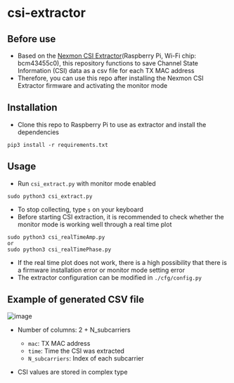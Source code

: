 # csi-extractor


## Before use
* Based on the [Nexmon CSI Extractor](https://github.com/seemoo-lab/nexmon_csi)(Raspberry Pi, Wi-Fi chip: bcm43455c0), this repository functions to save Channel State Information (CSI) data as a csv file for each TX MAC address
* Therefore, you can use this repo after installing the Nexmon CSI Extractor firmware and activating the monitor mode


## Installation
* Clone this repo to Raspberry Pi to use as extractor and install the dependencies
```
pip3 install -r requirements.txt
```

## Usage
* Run `csi_extract.py` with monitor mode enabled
```
sudo python3 csi_extract.py
```
* To stop collecting, type `s` on your keyboard
* Before starting CSI extraction, it is recommended to check whether the monitor mode is working well through a real time plot
```
sudo python3 csi_realTimeAmp.py
or
sudo python3 csi_realTimePhase.py
```
* If the real time plot does not work, there is a high possibility that there is a firmware installation error or monitor mode setting error
* The extractor configuration can be modified in `./cfg/config.py`


## Example of generated CSV file
![image](https://user-images.githubusercontent.com/51084152/178401401-8388d24a-dbd7-4c33-bf6f-8dad089624ab.png)

* Number of columns: 2 + N_subcarriers
    * `mac`: TX MAC address
    * `time`: Time the CSI was extracted
    * `N_subcarriers`: Index of each subcarrier
    
* CSI values are stored in complex type